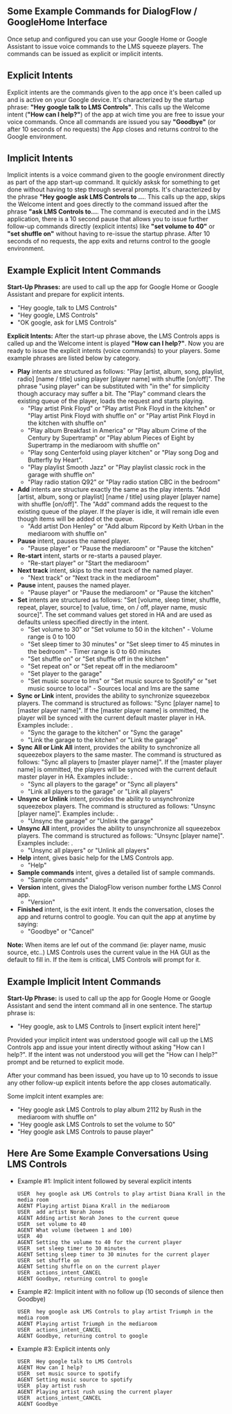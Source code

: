 ## Some Example Commands for DialogFlow / GoogleHome Interface
Once setup and configured you can use your Google Home or Google Assistant to issue voice commands to the LMS squeeze players.  The commands can be issued as explicit or implicit intents. 
## Explicit Intents
Explicit intents are the commands given to the app once it's been called up and is active on your Google device.  It's characterized by the startup phrase:  **"Hey google talk to LMS Controls"**.  This calls up the Welcome intent (**"How can I help?"**) of the app at wich time you are free to issue your voice commands.  Once all commands are issued you say **"Goodbye"** (or after 10 seconds of no requests) the App closes and returns control to the Google environment.
## Implicit Intents
Implicit intents is a voice command given to the google environment directly as part of the app start-up command.  It quickly asksk for something to get done without having to step through several prompts.  It's characterized by the phrase **"Hey google ask LMS Controls to ...**.  This calls up the app, skips the Welcome intent and goes directly to the command issued after the phrase **"ask LMS Controls to...**.  The command is executed and in the LMS application, there is a 10 second pause that allows you to issue further follow-up commands directly (explicit intents) like **"set volume to 40"** or **"set shuffle on"** without having to re-issue the startup phrase.  After 10 seconds of no requests, the app exits and returns control to the google environment.
## Example Explicit Intent Commands
**Start-Up Phrases:** are used to call up the app for Google Home or Google Assistant and prepare for explicit intents.
  - "Hey google, talk to LMS Controls"
  - "Hey google, LMS Controls"
  - "OK google, ask for LMS Controls"

**Explicit Intents:** After the start-up phrase above, the LMS Controls apps is called up and the Welcome intent is played **"How can I help?"**. Now you are ready to issue the explicit intents (voice commands) to your players. Some example phrases are listed below by category.
- **Play** intents are structured as follows:  "Play [artist, album, song, playlist, radio] [name / title] using player [player name] with shuffle [on/off]".  The phrase "using player" can be substituted with "in the" for simplicity though accuracy may suffer a bit.  The "Play" command clears the existing queue of the player, loads the request and starts playing.
  - "Play artist Pink Floyd" or "Play artist Pink Floyd in the kitchen" or "Play artist Pink Floyd with shuffle on" or "Play artist Pink Floyd in the kitchen with shuffle on"
  - "Play album Breakfast in America" or "Play album Crime of the Century by Supertramp" or "Play ablum Pieces of Eight by Supertramp in the mediaroom with shuffle on"
  - "Play song Centerfold using player kitchen" or "Play song Dog and Butterfly by Heart".
  - "Play playlist Smooth Jazz" or "Play playlist classic rock in the garage with shuffle on"
  - "Play radio station Q92" or "Play radio station CBC in the bedroom"
- **Add** intents are structure exactly the same as the play intents. "Add [artist, album, song or playlist] [name / title] using player [player name] with shuffle [on/off]".  The "Add" command adds the request to the existing queue of the player.  If the player is idle, it will remain idle even though items will be added ot the queue.
  - "Add artist Don Henley" or "Add album Ripcord by Keith Urban in the mediaroom with shuffle on"
- **Pause** intent, pauses the named player.
  - "Pause player" or "Pause the mediaroom" or "Pause the kitchen"
- **Re-start** intent, starts or re-starts a paused player.
  - "Re-start player" or "Start the mediaroom"
- **Next track** intent, skips to the next track of the named player.
  - "Next track" or "Next track in the mediaroom"
- **Pause** intent, pauses the named player.
  - "Pause player" or "Pause the mediaroom" or "Pause the kitchen"
- **Set** intents are structured as follows:  "Set [volume, sleep timer, shuffle, repeat, player, source] to [value, time, on / off, player name, music source]". The set command values get stored in HA and are used as defaults unless specified directly in the intent.
  - "Set volume to 30" or "Set volume to 50 in the kitchen" - Volume range is 0 to 100
  - "Set sleep timer to 30 minutes" or "Set sleep timer to 45 minutes in the bedroom" - Timer range is 0 to 60 minutes
  - "Set shuffle on" or "Set shuffle off in the kitchen"
  - "Set repeat on" or "Set repeat off in the mediaroom"
  - "Set player to the garage"
  - "Set music source to lms" or "Set music source to Spotify" or "set music source to local" - Sources local and lms are the same
- **Sync or Link** intent, provides the ability to synchronize squeezebox players.  The command is structured as follows:  "Sync [player name] to [master player name]". If the [master player name] is ommitted, the player will be synced with the current default master player in HA.  Examples include: .
  - "Sync the garage to the kitchen" or "Sync the garage"
  - "Link the garage to the kitchen" or "Link the garage"
- **Sync All or Link All** intent, provides the ability to synchronize all squeezebox players to the same master.  The command is structured as follows:  "Sync all players to [master player name]". If the [master player name] is ommitted, the players will be synced with the current default master player in HA.  Examples include: .
  - "Sync all players to the garage" or "Sync all players"
  - "Link all players to the garage" or "Link all players"
- **Unsync or Unlink** intent, provides the ability to unsynchronize squeezebox players.  The command is structured as follows:  "Unsync [player name]". Examples include: .
  - "Unsync the garage" or "Unlink the garage"
- **Unsync All** intent, provides the ability to unsynchronize all squeezebox players.  The command is structured as follows:  "Unsync [player name]". Examples include: .
  - "Unsync all players" or "Unlink all players"
- **Help** intent, gives basic help for the LMS Controls app.
  - "Help"
- **Sample commands** intent, gives a detailed list of sample commands.
  - "Sample commands"
- **Version** intent, gives the DialogFlow verison number forthe LMS Conrol app.
  - "Version"
- **Finished** intent, is the exit intent.  It ends the conversation, closes the app and returns control to google.  You can quit the app at anytime by saying:
  - "Goodbye" or "Cancel"

**Note:**  When items are lef out of the command (ie: player name, music source, etc..) LMS Controls uses the current value in the HA GUI as the default to fill in.  If the item is critical, LMS Controls will prompt for it.
## Example Implicit Intent Commands
**Start-Up Phrase:** is used to call up the app for Google Home or Google Assistant and send the intent command all in one sentence. The startup phrase is:

  - "Hey google, ask to LMS Controls to [insert explicit intent here]"
  
Provided your implicit intent was understood google will call up the LMS Controls app and issue your intent directly without asking "How can I help?". If the intent was not understood you will get the "How can I help?" prompt and be returned to explicit mode.

After your command has been issued, you have up to 10 seconds to issue any other follow-up explicit intents before the app closes automatically.

Some implcit intent examples are:
  - "Hey google ask LMS Controls to play album 2112 by Rush in the mediaroom with shuffle on"
  - "Hey google ask LMS Controls to set the volume to 50"
  - "Hey google ask LMS Controls to pause player"

## Here Are Some Example Conversations Using LMS Controls
- Example #1: Implicit intent followed by several explicit intents

      USER	hey google ask LMS Controls to play artist Diana Krall in the media room
      AGENT	Playing artist Diana Krall in the mediaroom
      USER	add artist Norah Jones
      AGENT	Adding artist Norah Jones to the current queue
      USER	set volume to 40
      AGENT	What volume (between 1 and 100)
      USER	40
      AGENT	Setting the volume to 40 for the current player
      USER	set sleep timer to 30 minutes
      AGENT	Setting sleep timer to 30 minutes for the current player
      USER	set shuffle on
      AGENT	Setting shuffle on on the current player
      USER	actions_intent_CANCEL
      AGENT	Goodbye, returning control to google

- Example #2: Implicit intent with no follow up (10 seconds of silence then Goodbye)

      USER	hey google ask LMS Controls to play artist Triumph in the media room
      AGENT	Playing artist Triumph in the mediaroom
      USER	actions_intent_CANCEL
      AGENT	Goodbye, returning control to google
 
- Example #3: Explicit intents only

      USER	Hey google talk to LMS Controls
      AGENT	How can I help?
      USER	set music source to spotify
      AGENT	Setting music source to spotify
      USER	play artist rush
      AGENT	Playing artist rush using the current player
      USER	actions_intent_CANCEL
      AGENT	Goodbye
    
